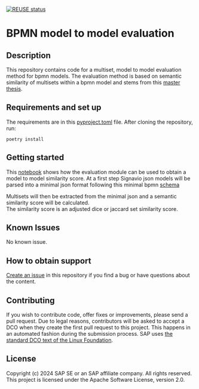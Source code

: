 [![REUSE status](https://api.reuse.software/badge/github.com/SAP-samples/model-to-model-evaluation-code
)](https://api.reuse.software/info/github.com/SAP-samples/model-to-model-evaluation-code
)

# BPMN model to model evaluation

## Description
This repository contains code for a multiset, model to model evaluation method for bpmn models.
The evaluation method is based on semantic similarity of multisets within a bpmn model and stems from this [master thesis](https://github.com/SAP-samples/multimodal-generative-ai-for-bpm).


## Requirements and set up

The requirements are in this [pyproject.toml](./pyproject.toml) file. After cloning the repository, run:

```shell
poetry install
```

## Getting started

This [notebook](./notebooks/code_usage.ipynb) shows how the evaluation module can be used to obtain a model to model similarity score. At a first step Signavio json models will be parsed into a minimal json format following this minimal bpmn [schema](./bpmn_schema.py.)

Multisets will then be extracted from the minimal json and a semantic similarity score will be calculated.\
The similarity score is an adjusted dice or jaccard set similarity score.

## Known Issues
No known issue.

## How to obtain support
[Create an issue](https://github.com/SAP-samples/model-to-model-evaluation-code/issues) in this repository if you find a bug or have questions about the content.



## Contributing
If you wish to contribute code, offer fixes or improvements, please send a pull request. Due to legal reasons, contributors will be asked to accept a DCO when they create the first pull request to this project. This happens in an automated fashion during the submission process. SAP uses [the standard DCO text of the Linux Foundation](https://developercertificate.org/).

## License
Copyright (c) 2024 SAP SE or an SAP affiliate company. All rights reserved. This project is licensed under the Apache Software License, version 2.0.

